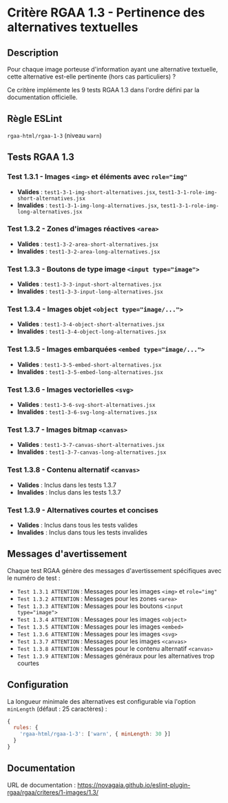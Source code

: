 # Critère RGAA 1.3 - Pertinence des alternatives textuelles

## Description

Pour chaque image porteuse d'information ayant une alternative textuelle, cette alternative est-elle pertinente (hors cas particuliers) ?

Ce critère implémente les 9 tests RGAA 1.3 dans l'ordre défini par la documentation officielle.

## Règle ESLint

`rgaa-html/rgaa-1-3` (niveau `warn`)

## Tests RGAA 1.3

### Test 1.3.1 - Images `<img>` et éléments avec `role="img"`
- **Valides** : `test1-3-1-img-short-alternatives.jsx`, `test1-3-1-role-img-short-alternatives.jsx`
- **Invalides** : `test1-3-1-img-long-alternatives.jsx`, `test1-3-1-role-img-long-alternatives.jsx`

### Test 1.3.2 - Zones d'images réactives `<area>`
- **Valides** : `test1-3-2-area-short-alternatives.jsx`
- **Invalides** : `test1-3-2-area-long-alternatives.jsx`

### Test 1.3.3 - Boutons de type image `<input type="image">`
- **Valides** : `test1-3-3-input-short-alternatives.jsx`
- **Invalides** : `test1-3-3-input-long-alternatives.jsx`

### Test 1.3.4 - Images objet `<object type="image/...">`
- **Valides** : `test1-3-4-object-short-alternatives.jsx`
- **Invalides** : `test1-3-4-object-long-alternatives.jsx`

### Test 1.3.5 - Images embarquées `<embed type="image/...">`
- **Valides** : `test1-3-5-embed-short-alternatives.jsx`
- **Invalides** : `test1-3-5-embed-long-alternatives.jsx`

### Test 1.3.6 - Images vectorielles `<svg>`
- **Valides** : `test1-3-6-svg-short-alternatives.jsx`
- **Invalides** : `test1-3-6-svg-long-alternatives.jsx`

### Test 1.3.7 - Images bitmap `<canvas>`
- **Valides** : `test1-3-7-canvas-short-alternatives.jsx`
- **Invalides** : `test1-3-7-canvas-long-alternatives.jsx`

### Test 1.3.8 - Contenu alternatif `<canvas>`
- **Valides** : Inclus dans les tests 1.3.7
- **Invalides** : Inclus dans les tests 1.3.7

### Test 1.3.9 - Alternatives courtes et concises
- **Valides** : Inclus dans tous les tests valides
- **Invalides** : Inclus dans tous les tests invalides

## Messages d'avertissement

Chaque test RGAA génère des messages d'avertissement spécifiques avec le numéro de test :

- `Test 1.3.1 ATTENTION` : Messages pour les images `<img>` et `role="img"`
- `Test 1.3.2 ATTENTION` : Messages pour les zones `<area>`
- `Test 1.3.3 ATTENTION` : Messages pour les boutons `<input type="image">`
- `Test 1.3.4 ATTENTION` : Messages pour les images `<object>`
- `Test 1.3.5 ATTENTION` : Messages pour les images `<embed>`
- `Test 1.3.6 ATTENTION` : Messages pour les images `<svg>`
- `Test 1.3.7 ATTENTION` : Messages pour les images `<canvas>`
- `Test 1.3.8 ATTENTION` : Messages pour le contenu alternatif `<canvas>`
- `Test 1.3.9 ATTENTION` : Messages généraux pour les alternatives trop courtes

## Configuration

La longueur minimale des alternatives est configurable via l'option `minLength` (défaut : 25 caractères) :

```javascript
{
  rules: {
    'rgaa-html/rgaa-1-3': ['warn', { minLength: 30 }]
  }
}
```

## Documentation

URL de documentation : https://novagaia.github.io/eslint-plugin-rgaa/rgaa/criteres/1-images/1.3/
